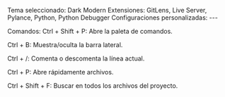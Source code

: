 Tema seleccionado: Dark Modern
Extensiones: GitLens, Live Server, Pylance, Python, Python Debugger
Configuraciones personalizadas: ---

Comandos:
Ctrl + Shift + P: Abre la paleta de comandos.

Ctrl + B: Muestra/oculta la barra lateral.

Ctrl + /: Comenta o descomenta la línea actual.

Ctrl + P: Abre rápidamente archivos.

Ctrl + Shift + F: Buscar en todos los archivos del proyecto.